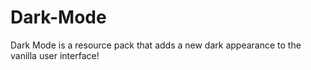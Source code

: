 # Dark-Mode
Dark Mode is a resource pack that adds a new dark appearance to the vanilla user interface!
